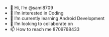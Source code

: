 - 👋 Hi, I’m @sami8709
- 👀 I’m interested in Coding
- 🌱 I’m currently learning Android Development
- 💞️ I’m looking to collaborate on 
- 📫 How to reach me 8709768433

<!---
sami8709/sami8709 is a ✨ special ✨ repository because its `README.md` (this file) appears on your GitHub profile.
You can click the Preview link to take a look at your changes.
--->
